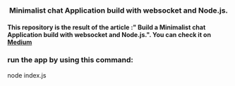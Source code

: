 <h3 align="center"> Minimalist chat Application build with websocket and Node.js.</h3>

#### This repository is the result of the article :" Build a Minimalist chat Application build with websocket and Node.js.". You can check it on <a href="https://medium.com/@merndev/how-to-set-up-node-js-application-with-eslint-and-prettier-b1b7994db69f">Medium</a></h6>

### run the app by using this command:

node index.js 

